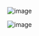 ![image](https://github.com/jainaryan04/first_app/assets/138214350/603a2673-5830-4326-b4ad-25b116a45fd4)

![image](https://github.com/jainaryan04/first_app/assets/138214350/0a1007a6-9882-4ca4-a998-37b809a5612d)
